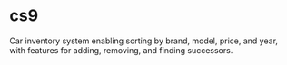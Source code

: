 # cs9
Car inventory system enabling sorting by brand, model, price, and year, with features for adding, removing, and finding successors.
